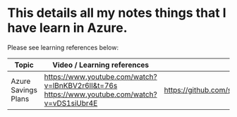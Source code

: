 # This details all my notes things that I have learn in Azure. 

Please see learning references below:

| Topic                 | Video / Learning references                                   | Note URL                      |
|-----------------------|---------------------------------------------------------------|-------------------------------|
| Azure Savings Plans   | https://www.youtube.com/watch?v=lBnKBV2r6lI&t=76s <br> https://www.youtube.com/watch?v=vDS1siUbr4E             |   https://github.com/smartg01/AzureStudy/blob/main/notes/azureSavingsPlan.md                            |